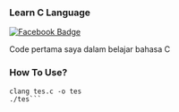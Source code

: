 ### Learn C Language
[![Facebook Badge](https://img.shields.io/badge/-Facebook-4267b2?style=flat-square&logo=Facebook&logoColor=white)](https://facebook.com/ExtremeBoy.GGUser/)

Code pertama saya dalam belajar bahasa C

### How To Use?

```pkg install clang
clang tes.c -o tes
./tes```

